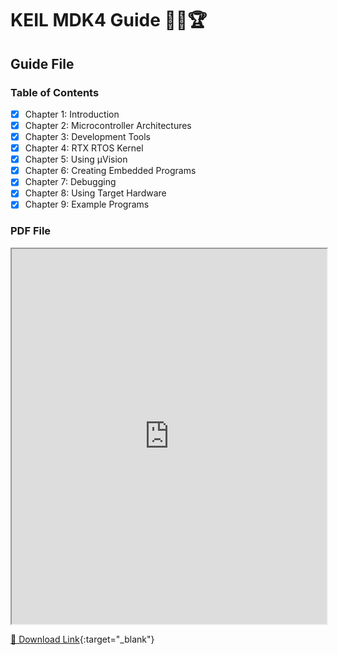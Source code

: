 # KEIL MDK4 Guide 🎯✅🏆

## Guide File

### Table of Contents

- [x] Chapter 1: Introduction
- [x] Chapter 2: Microcontroller Architectures
- [x] Chapter 3: Development Tools
- [x] Chapter 4: RTX RTOS Kernel
- [x] Chapter 5: Using µVision
- [x] Chapter 6: Creating Embedded Programs
- [x] Chapter 7: Debugging
- [x] Chapter 8: Using Target Hardware
- [x] Chapter 9: Example Programs

### PDF File

<iframe src="https://www.keil.com/product/brochures/uv4.pdf" width="100%" height="600px"></iframe>

[📄 Download Link](https://www.keil.com/product/brochures/uv4.pdf){:target="_blank"}

